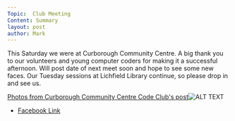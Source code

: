 ```yaml
---
Topic:  Club Meeting
Content: Summary
layout: post
author: Mark
---
```

This Saturday we were at Curborough Community Centre. A big thank you to our volunteers and young computer coders for making it a successful afternoon. Will post date of next meet soon and hope to see some new faces. Our Tuesday sessions at Lichfield Library continue, so please drop in and see us.

[Photos from Curborough Community Centre Code Club's post](https://www.facebook.com/1481985248595237/posts/2039567239503699/)![ALT TEXT](https://scontent.fbhx6-1.fna.fbcdn.net/v/t1.6435-9/60022662_2039562236170866_908815500740395008_n.jpg?_nc_cat=106&ccb=1-7&_nc_sid=dd63ad&_nc_ohc=FNgBTWQwM0oAX-GTmPK&_nc_ht=scontent.fbhx6-1.fna&edm=AKK4YLsEAAAA&oh=00_AfAC1UUrsqH8eSI_BSqGqIGJHjYpb1IEMufjNWx5xYcqxQ&oe=654E1331)

* [Facebook Link](https://www.facebook.com/1481985248595237/posts/2039567239503699/)


